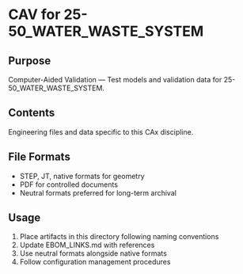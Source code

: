 # CAV for 25-50_WATER_WASTE_SYSTEM

## Purpose
Computer-Aided Validation — Test models and validation data for 25-50_WATER_WASTE_SYSTEM.

## Contents
Engineering files and data specific to this CAx discipline.

## File Formats
- STEP, JT, native formats for geometry
- PDF for controlled documents
- Neutral formats preferred for long-term archival

## Usage
1. Place artifacts in this directory following naming conventions
2. Update EBOM_LINKS.md with references
3. Use neutral formats alongside native formats
4. Follow configuration management procedures
